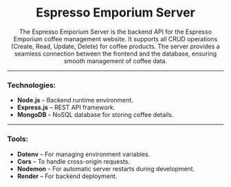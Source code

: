 <h1 align="center">Espresso Emporium Server</h1>

<p align="center"> The Espresso Emporium Server is the backend API for the Espresso Emporium coffee management website. It supports all CRUD operations (Create, Read, Update, Delete) for coffee products. The server provides a seamless connection between the frontend and the database, ensuring smooth management of coffee data. </p>

---

### **Technologies:**

* **Node.js** – Backend runtime environment.
* **Express.js** – REST API framework.
* **MongoDB** – NoSQL database for storing coffee details.

---

### **Tools:**

* **Dotenv** – For managing environment variables.
* **Cors** – To handle cross-origin requests.
* **Nodemon** – For automatic server restarts during development.
* **Render** – For backend deployment.
